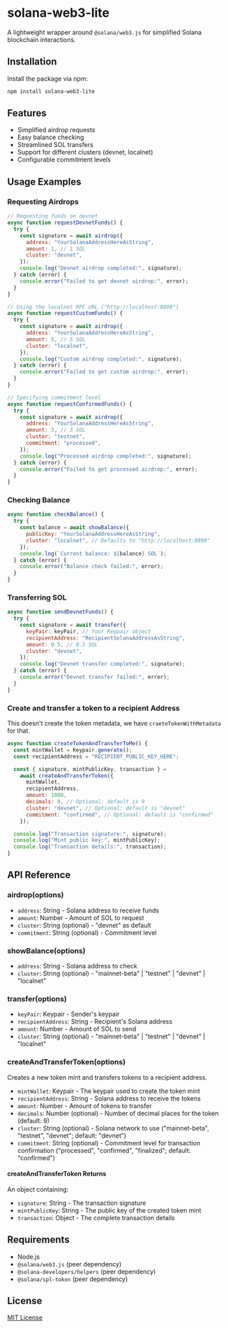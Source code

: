 # solana-web3-lite

A lightweight wrapper around `@solana/web3.js` for simplified Solana blockchain interactions.

## Installation

Install the package via npm:

```bash
npm install solana-web3-lite
```

## Features

- Simplified airdrop requests
- Easy balance checking
- Streamlined SOL transfers
- Support for different clusters (devnet, localnet)
- Configurable commitment levels

## Usage Examples

### Requesting Airdrops

```javascript
// Requesting funds on devnet
async function requestDevnetFunds() {
  try {
    const signature = await airdrop({
      address: "YourSolanaAddressHereAsString",
      amount: 1, // 1 SOL
      cluster: "devnet",
    });
    console.log("Devnet airdrop completed:", signature);
  } catch (error) {
    console.error("Failed to get devnet airdrop:", error);
  }
}

// Using the localnet RPC URL ("http://localhost:8899")
async function requestCustomFunds() {
  try {
    const signature = await airdrop({
      address: "YourSolanaAddressHereAsString",
      amount: 5, // 5 SOL
      cluster: "localnet",
    });
    console.log("Custom airdrop completed:", signature);
  } catch (error) {
    console.error("Failed to get custom airdrop:", error);
  }
}

// Specifying commitment level
async function requestConfirmedFunds() {
  try {
    const signature = await airdrop({
      address: "YourSolanaAddressHereAsString",
      amount: 3, // 3 SOL
      cluster: "testnet",
      commitment: "processed",
    });
    console.log("Processed airdrop completed:", signature);
  } catch (error) {
    console.error("Failed to get processed airdrop:", error);
  }
}
```

### Checking Balance

```javascript
async function checkBalance() {
  try {
    const balance = await showBalance({
      publicKey: "YourSolanaAddressHereAsString",
      cluster: "localnet", // Defaults to "http://localhost:8899"
    });
    console.log(`Current balance: ${balance} SOL`);
  } catch (error) {
    console.error("Balance check failed:", error);
  }
}
```

### Transferring SOL

```javascript
async function sendDevnetFunds() {
  try {
    const signature = await transfer({
      keyPair: keyPair, // Your Keypair object
      recipientAddress: "RecipientSolanaAddressAsString",
      amount: 0.5, // 0.5 SOL
      cluster: "devnet",
    });
    console.log("Devnet transfer completed:", signature);
  } catch (error) {
    console.error("Devnet transfer failed:", error);
  }
}
```

### Create and transfer a token to a recipient Address

This doesn't create the token metadata, we have `craeteTokenWithMetadata` for that.

```javascript
async function createTokenAndTransferToMe() {
  const mintWallet = Keypair.generate();
  const recipientAddress = "RECIPIENT_PUBLIC_KEY_HERE";

  const { signature, mintPublicKey, transaction } =
    await createAndTransferToken({
      mintWallet,
      recipientAddress,
      amount: 1000,
      decimals: 9, // Optional: default is 9
      cluster: "devnet", // Optional: default is "devnet"
      commitment: "confirmed", // Optional: default is "confirmed"
    });

  console.log("Transaction signature:", signature);
  console.log("Mint public key:", mintPublicKey);
  console.log("Transaction details:", transaction);
}
```

## API Reference

### airdrop(options)

- `address`: String - Solana address to receive funds
- `amount`: Number - Amount of SOL to request
- `cluster`: String (optional) - "devnet" as default
- `commitment`: String (optional) - Commitment level

### showBalance(options)

- `address`: String - Solana address to check
- `cluster`: String (optional) - "mainnet-beta" | "testnet" | "devnet" | "localnet"

### transfer(options)

- `keyPair`: Keypair - Sender's keypair
- `recipientAddress`: String - Recipient's Solana address
- `amount`: Number - Amount of SOL to send
- `cluster`: String (optional) - "mainnet-beta" | "testnet" | "devnet" | "localnet"

### createAndTransferToken(options)

Creates a new token mint and transfers tokens to a recipient address.

- `mintWallet`: Keypair - The keypair used to create the token mint
- `recipientAddress`: String - Solana address to receive the tokens
- `amount`: Number - Amount of tokens to transfer
- `decimals`: Number (optional) - Number of decimal places for the token (default: 9)
- `cluster`: String (optional) - Solana network to use ("mainnet-beta", "testnet", "devnet"; default: "devnet")
- `commitment`: String (optional) - Commitment level for transaction confirmation ("processed", "confirmed", "finalized"; default: "confirmed")

#### createAndTransferToken Returns

An object containing:

- `signature`: String - The transaction signature
- `mintPublicKey`: String - The public key of the created token mint
- `transaction`: Object - The complete transaction details

## Requirements

- Node.js
- `@solana/web3.js` (peer dependency)
- `@solana-developers/helpers` (peer dependency)
- `@solana/spl-token` (peer dependency)

## License

[MIT License](LICENSE)
